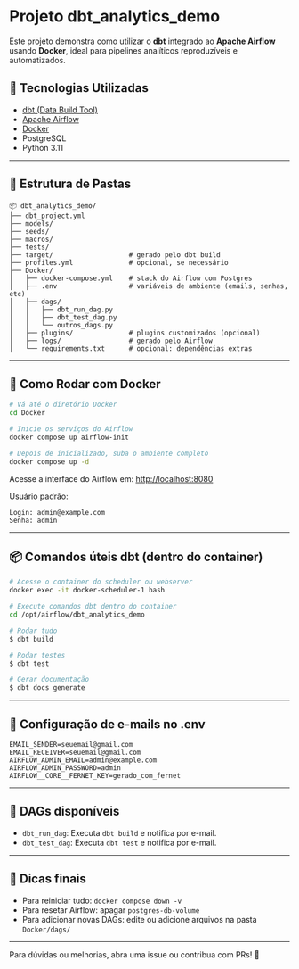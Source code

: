 # Projeto dbt_analytics_demo

Este projeto demonstra como utilizar o **dbt** integrado ao **Apache Airflow** usando **Docker**, ideal para pipelines analíticos reproduzíveis e automatizados.

## 🔧 Tecnologias Utilizadas
- [dbt (Data Build Tool)](https://www.getdbt.com/)
- [Apache Airflow](https://airflow.apache.org/)
- [Docker](https://www.docker.com/)
- PostgreSQL
- Python 3.11

---

## 📁 Estrutura de Pastas

```
📦 dbt_analytics_demo/
├── dbt_project.yml
├── models/
├── seeds/
├── macros/
├── tests/
├── target/                   # gerado pelo dbt build
├── profiles.yml              # opcional, se necessário
├── Docker/
│   ├── docker-compose.yml    # stack do Airflow com Postgres
│   ├── .env                  # variáveis de ambiente (emails, senhas, etc)
│   ├── dags/
│   │   ├── dbt_run_dag.py
│   │   ├── dbt_test_dag.py
│   │   └── outros_dags.py
│   ├── plugins/              # plugins customizados (opcional)
│   ├── logs/                 # gerado pelo Airflow
│   └── requirements.txt      # opcional: dependências extras
```

---

## 🚀 Como Rodar com Docker

```bash
# Vá até o diretório Docker
cd Docker

# Inicie os serviços do Airflow
docker compose up airflow-init

# Depois de inicializado, suba o ambiente completo
docker compose up -d
```

Acesse a interface do Airflow em: [http://localhost:8080](http://localhost:8080)

Usuário padrão:
```
Login: admin@example.com
Senha: admin
```

---

## 📦 Comandos úteis dbt (dentro do container)

```bash
# Acesse o container do scheduler ou webserver
docker exec -it docker-scheduler-1 bash

# Execute comandos dbt dentro do container
cd /opt/airflow/dbt_analytics_demo

# Rodar tudo
$ dbt build

# Rodar testes
$ dbt test

# Gerar documentação
$ dbt docs generate
```

---

## 📧 Configuração de e-mails no .env

```
EMAIL_SENDER=seuemail@gmail.com
EMAIL_RECEIVER=seuemail@gmail.com
AIRFLOW_ADMIN_EMAIL=admin@example.com
AIRFLOW_ADMIN_PASSWORD=admin
AIRFLOW__CORE__FERNET_KEY=gerado_com_fernet
```

---

## 🧪 DAGs disponíveis

- `dbt_run_dag`: Executa `dbt build` e notifica por e-mail.
- `dbt_test_dag`: Executa `dbt test` e notifica por e-mail.

---

## 🧠 Dicas finais

- Para reiniciar tudo: `docker compose down -v`
- Para resetar Airflow: apagar `postgres-db-volume`
- Para adicionar novas DAGs: edite ou adicione arquivos na pasta `Docker/dags/`

---

Para dúvidas ou melhorias, abra uma issue ou contribua com PRs! 🚀
